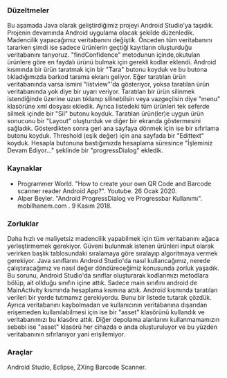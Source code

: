 ### Düzeltmeler

Bu aşamada Java olarak geliştirdiğimiz projeyi Android Studio'ya taşıdık. Projenin devamında Android uygulama olacak şekilde düzenledik. Madencilik yapacağımız veritabanını değiştik. Önceden tüm veritabanını tararken şimdi ise sadece ürünlerin geçtiği kayıtların oluşturduğu veritabanını tarıyoruz. "findConfidence" metodunun içinde,okutulan ürünlere göre en faydalı ürünü bulmak için  gerekli kodlar eklendi. Android kısmında bir ürün taratmak için bir "Tara" butonu koyduk ve bu butona tıkladığımızda barkod tarama ekranı geliyor. Eğer taratılan ürün veritabanında varsa ismini "listview"'da gösteriyor, yoksa taratılan ürün veritabanında yok diye bir uyarı veriyor. Taratılan bir ürün silinmek istendiğinde üzerine uzun tıklanıp silinebilsin veya vazgeçilsin diye "menu" klasörüne xml dosyası ekledik. Ayrıca listedeki tüm ürünleri tek seferde silmek içinde bir "Sil" butonu koyduk. Taratılan ürün(ler)e uygun ürün sonucunu bir "Layout" oluşturduk ve diğer bir ekranda göstermesini sağladık. Gösterdikten sonra geri ana sayfaya dönmek için ise bir sıfırlama butonu koyduk. Threshold (eşik değer) için ana sayfada bir "Edittext" koyduk. Hesapla butonuna bastığımızda hesaplama süresince "İşleminiz Devam Ediyor..." şeklinde bir "progressDialog" ekledik. 

### Kaynaklar

- Programmer World. "How to create your own QR Code and Barcode scanner reader Android App?". Youtube. 26 Ocak 2020.
- Alper Beyler. "Android ProgressDialog ve Progressbar Kullanımı". mobilhanem.com . 9 Kasım 2018.

### Zorluklar

Daha hızlı ve maliyetsiz madencilik yapabilmek için tüm veritabanını ağaca yerleştirmemek gerekiyor. Güveni bulunmak istenen ürünleri input olarak verirken başlık tablosundaki sıralamaya göre sıralayıp algoritmaya vermek gerekiyor. Java sınıflarını Android Studio'da nasıl kullancağımız, nerede çalıştıracağımız ve nasıl değer döndüreceğimiz konusunda zorluk yaşadık. Bu sorunu, Android Studio'da sınıflar oluşturarak kodlarımızı metodlara bölüp, ait ollduğu sınıfın içine attık. Sadece main sınıfını android de MainActivity kısmında hesaplama kısmına attık. Android kısmında taratılan verileri bir yerde tutmamız gerekiyordu. Bunu bir listede tutarak çözdük. Ayrıca veritabanını kaybolmadan ve kullanıcının veritabanına dışarıdan erişemeden kullanılabilmesi için ise bir "asset" klasörünü kullandık ve veritabanımızı bu klasöre attık. Diğer depolama alanlarını kullanmamamızın sebebi ise "asset" klasörü her cihazda o anda oluşturuluyor ve bu yüzden veritabanının sıfırlanıyor yani erişilemiyor. 

### Araçlar

Android Studio, Eclipse, ZXing Barcode Scanner.
